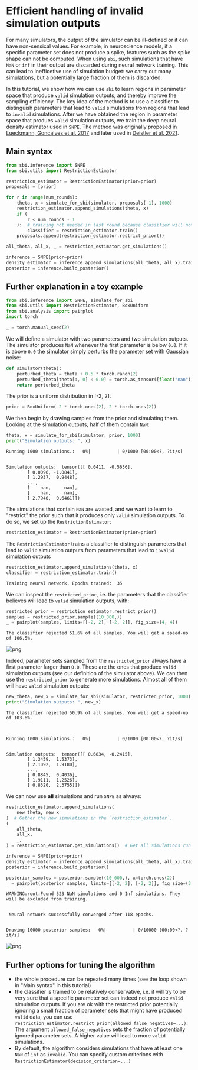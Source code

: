 # Efficient handling of invalid simulation outputs

For many simulators, the output of the simulator can be ill-defined or it can have non-sensical values. For example, in neuroscience models, if a specific parameter set does not produce a spike, features such as the spike shape can not be computed. When using `sbi`, such simulations that have `NaN` or `inf` in their output are discarded during neural network training. This can lead to inefficetive use of simulation budget: we carry out many simulations, but a potentially large fraction of them is discarded. 

In this tutorial, we show how we can use `sbi` to learn regions in parameter space that produce `valid` simulation outputs, and thereby improve the sampling efficiency. The key idea of the method is to use a classifier to distinguish parameters that lead to `valid` simulations from regions that lead to `invalid` simulations. After we have obtained the region in parameter space that produes `valid` simulation outputs, we train the deep neural density estimator used in `SNPE`. The method was originally proposed in [Lueckmann, Goncalves et al. 2017](https://arxiv.org/abs/1711.01861) and later used in [Deistler et al. 2021](https://www.biorxiv.org/content/10.1101/2021.07.30.454484v3.abstract).

## Main syntax


```python
from sbi.inference import SNPE
from sbi.utils import RestrictionEstimator

restriction_estimator = RestrictionEstimator(prior=prior)
proposals = [prior]

for r in range(num_rounds):
    theta, x = simulate_for_sbi(simulator, proposals[-1], 1000)
    restriction_estimator.append_simulations(theta, x)
    if (
        r < num_rounds - 1
    ):  # training not needed in last round because classifier will not be used anymore.
        classifier = restriction_estimator.train()
    proposals.append(restriction_estimator.restrict_prior())

all_theta, all_x, _ = restriction_estimator.get_simulations()

inference = SNPE(prior=prior)
density_estimator = inference.append_simulations(all_theta, all_x).train()
posterior = inference.build_posterior()
```

## Further explanation in a toy example


```python
from sbi.inference import SNPE, simulate_for_sbi
from sbi.utils import RestrictionEstimator, BoxUniform
from sbi.analysis import pairplot
import torch

_ = torch.manual_seed(2)
```

We will define a simulator with two parameters and two simulation outputs. The simulator produces `NaN` whenever the first parameter is below `0.0`. If it is above `0.0` the simulator simply perturbs the parameter set with Gaussian noise:


```python
def simulator(theta):
    perturbed_theta = theta + 0.5 * torch.randn(2)
    perturbed_theta[theta[:, 0] < 0.0] = torch.as_tensor([float("nan"), float("nan")])
    return perturbed_theta
```

The prior is a uniform distribution in [-2, 2]:


```python
prior = BoxUniform(-2 * torch.ones(2), 2 * torch.ones(2))
```

We then begin by drawing samples from the prior and simulating them. Looking at the simulation outputs, half of them contain `NaN`:


```python
theta, x = simulate_for_sbi(simulator, prior, 1000)
print("Simulation outputs: ", x)
```


    Running 1000 simulations.:   0%|          | 0/1000 [00:00<?, ?it/s]


    Simulation outputs:  tensor([[ 0.0411, -0.5656],
            [ 0.0096, -1.0841],
            [ 1.2937,  0.9448],
            ...,
            [    nan,     nan],
            [    nan,     nan],
            [ 2.7940,  0.6461]])


The simulations that contain `NaN` are wasted, and we want to learn to "restrict" the prior such that it produces only `valid` simulation outputs. To do so, we set up the `RestrictionEstimator`:


```python
restriction_estimator = RestrictionEstimator(prior=prior)
```

The `RestrictionEstimator` trains a classifier to distinguish parameters that lead to `valid` simulation outputs from parameters that lead to `invalid` simulation outputs 


```python
restriction_estimator.append_simulations(theta, x)
classifier = restriction_estimator.train()
```

    Training neural network. Epochs trained:  35

We can inspect the `restricted_prior`, i.e. the parameters that the classifier believes will lead to `valid` simulation outputs, with:


```python
restricted_prior = restriction_estimator.restrict_prior()
samples = restricted_prior.sample((10_000,))
_ = pairplot(samples, limits=[[-2, 2], [-2, 2]], fig_size=(4, 4))
```

    The classifier rejected 51.6% of all samples. You will get a speed-up of 106.5%.



    
![png](08_restriction_estimator_files/08_restriction_estimator_16_1.png)
    


Indeed, parameter sets sampled from the `restricted_prior` always have a first parameter larger than `0.0`. These are the ones that produce `valid` simulation outputs (see our definition of the simulator above). We can then use the `restricted_prior` to generate more simulations. Almost all of them will have `valid` simulation outputs:


```python
new_theta, new_x = simulate_for_sbi(simulator, restricted_prior, 1000)
print("Simulation outputs: ", new_x)
```

    The classifier rejected 50.9% of all samples. You will get a speed-up of 103.6%.



    Running 1000 simulations.:   0%|          | 0/1000 [00:00<?, ?it/s]


    Simulation outputs:  tensor([[ 0.6834, -0.2415],
            [ 1.3459,  1.5373],
            [ 2.1092,  1.9180],
            ...,
            [ 0.8845,  0.4036],
            [ 1.9111,  1.2526],
            [ 0.8320,  2.3755]])


We can now use **all** simulations and run `SNPE` as always:


```python
restriction_estimator.append_simulations(
    new_theta, new_x
)  # Gather the new simulations in the `restriction_estimator`.
(
    all_theta,
    all_x,
    _,
) = restriction_estimator.get_simulations()  # Get all simulations run so far.

inference = SNPE(prior=prior)
density_estimator = inference.append_simulations(all_theta, all_x).train()
posterior = inference.build_posterior()

posterior_samples = posterior.sample((10_000,), x=torch.ones(2))
_ = pairplot(posterior_samples, limits=[[-2, 2], [-2, 2]], fig_size=(3, 3))
```

    WARNING:root:Found 523 NaN simulations and 0 Inf simulations. They will be excluded from training.


     Neural network successfully converged after 118 epochs.


    Drawing 10000 posterior samples:   0%|          | 0/10000 [00:00<?, ?it/s]



    
![png](08_restriction_estimator_files/08_restriction_estimator_20_3.png)
    


## Further options for tuning the algorithm

- the whole procedure can be repeated many times (see the loop shown in "Main syntax" in this tutorial)  
- the classifier is trained to be relatively conservative, i.e. it will try to be very sure that a specific parameter set can indeed not produce `valid` simulation outputs. If you are ok with the restricted prior potentially ignoring a small fraction of parameter sets that might have produced `valid` data, you can use `restriction_estimator.restrict_prior(allowed_false_negatives=...)`. The argument `allowed_false_negatives` sets the fraction of potentially ignored parameter sets. A higher value will lead to more `valid` simulations.  
- By default, the algorithm considers simulations that have at least one `NaN` of `inf` as `invalid`. You can specify custom criterions with `RestrictionEstimator(decision_criterion=...)`

